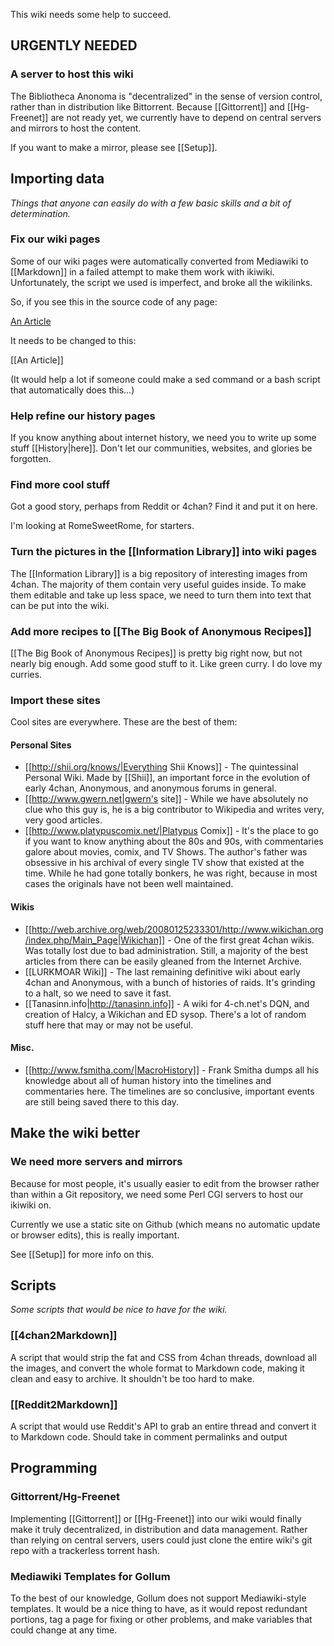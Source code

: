 This wiki needs some help to succeed.

## URGENTLY NEEDED

### A server to host this wiki

The Bibliotheca Anonoma is "decentralized" in the sense of version control, rather than in distribution like Bittorrent.  Because [[Gittorrent]] and [[Hg-Freenet]] are not ready yet, we currently have to depend on central servers and mirrors to host the content.

If you want to make a mirror, please see [[Setup]].

## Importing data

*Things that anyone can easily do with a few basic skills and a bit of determination.*

### Fix our wiki pages

Some of our wiki pages were automatically converted from Mediawiki to [[Markdown]] in a failed attempt to make them work with ikiwiki. Unfortunately, the script we used is imperfect, and broke all the wikilinks.

So, if you see this in the source code of any page:

  [An Article](/An_Article)

It needs to be changed to this:

  [[An Article]]

(It would help a lot if someone could make a sed command or a bash script that automatically does this...)

### Help refine our history pages

If you know anything about internet history, we need you to write up some stuff [[History|here]]. Don't let our communities, websites, and glories be forgotten.

### Find more cool stuff

Got a good story, perhaps from Reddit or 4chan? Find it and put it on here.

I'm looking at RomeSweetRome, for starters.

### Turn the pictures in the [[Information Library]] into wiki pages

The [[Information Library]] is a big repository of interesting images from 4chan. The majority of them contain very useful guides inside. To make them editable and take up less space, we need to turn them into text that can be put into the wiki.

### Add more recipes to [[The Big Book of Anonymous Recipes]]

[[The Big Book of Anonymous Recipes]] is pretty big right now, but not nearly big enough. Add some good stuff to it. Like green curry. I do love my curries.

### Import these sites

Cool sites are everywhere. These are the best of them:

#### Personal Sites

* [[http://shii.org/knows/|Everything Shii Knows]] - The quintessinal Personal Wiki. Made by [[Shii]], an important force in the evolution of early 4chan, Anonymous, and anonymous forums in general.
* [[http://www.gwern.net|gwern's site]] - While we have absolutely no clue who this guy is, he is a big contributor to Wikipedia and writes very, very good articles.
* [[http://www.platypuscomix.net/|Platypus Comix]] - It's the place to go if you want to know anything about the 80s and 90s, with commentaries galore about movies, comix, and TV Shows. The author's father was obsessive in his archival of every single TV show that existed at the time. While he had gone totally bonkers, he was right, because in most cases the originals have not been well maintained.

#### Wikis

* [[http://web.archive.org/web/20080125233301/http://www.wikichan.org/index.php/Main_Page|Wikichan]] - One of the first great 4chan wikis. Was totally lost due to bad administration. Still, a majority of the best articles from there can be easily gleaned from the Internet Archive.
* [[LURKMOAR Wiki]] - The last remaining definitive wiki about early 4chan and Anonymous, with a bunch of histories of raids. It's grinding to a halt, so we need to save it fast.
* [[Tanasinn.info|http://tanasinn.info]] - A wiki for 4-ch.net's DQN, and creation of Halcy, a Wikichan and ED sysop. There's a lot of random stuff here that may or may not be useful.

#### Misc.

* [[http://www.fsmitha.com/|MacroHistory]] - Frank Smitha dumps all his knowledge about all of human history into the timelines and commentaries here. The timelines are so conclusive, important events are still being saved there to this day.

## Make the wiki better

### We need more servers and mirrors

Because for most people, it's usually easier to edit from the browser rather than within a Git repository, we need some Perl CGI servers to host our ikiwiki on.

Currently we use a static site on Github (which means no automatic update or browser edits), this is really important.

See [[Setup]] for more info on this.

## Scripts

*Some scripts that would be nice to have for the wiki.*

### [[4chan2Markdown]]

A script that would strip the fat and CSS from 4chan threads, download all the images, and convert the whole format to Markdown code, making it clean and easy to archive. It shouldn't be too hard to make.

### [[Reddit2Markdown]]

A script that would use Reddit's API to grab an entire thread and convert it to Markdown code. Should take in comment permalinks and output

## Programming

### Gittorrent/Hg-Freenet

Implementing [[Gittorrent]] or [[Hg-Freenet]] into our wiki would finally make it truly decentralized, in distribution and data management. Rather than relying on central servers, users could just clone the entire wiki's git repo with a trackerless torrent hash.

### Mediawiki Templates for Gollum

To the best of our knowledge, Gollum does not support Mediawiki-style templates. It would be a nice thing to have, as it would repost redundant portions, tag a page for fixing or other problems, and make variables that could change at any time.